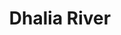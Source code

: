 ---
title: "Dhalia River"
title_bn: "ধলিয়া নদী"
description: "This river takes off from West – North side of Bagua Beel at Kala, Netrokona Sadar Upazilla that advances up to Pourasova."
---
